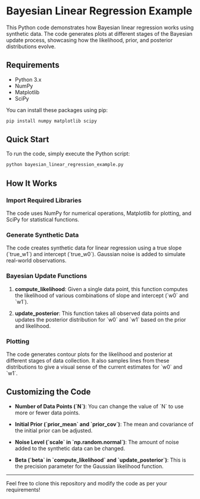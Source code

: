 # Bayesian Linear Regression Example

This Python code demonstrates how Bayesian linear regression works using synthetic data. The code generates plots at different stages of the Bayesian update process, showcasing how the likelihood, prior, and posterior distributions evolve.

## Requirements

- Python 3.x
- NumPy
- Matplotlib
- SciPy

You can install these packages using pip:

```bash
pip install numpy matplotlib scipy
```

## Quick Start

To run the code, simply execute the Python script:

```bash
python bayesian_linear_regression_example.py
```

## How It Works

### Import Required Libraries

The code uses NumPy for numerical operations, Matplotlib for plotting, and SciPy for statistical functions.

### Generate Synthetic Data

The code creates synthetic data for linear regression using a true slope (\`true_w1\`) and intercept (\`true_w0\`). Gaussian noise is added to simulate real-world observations.

### Bayesian Update Functions

1. **compute_likelihood**: Given a single data point, this function computes the likelihood of various combinations of slope and intercept (\`w0\` and \`w1\`).

2. **update_posterior**: This function takes all observed data points and updates the posterior distribution for \`w0\` and \`w1\` based on the prior and likelihood.

### Plotting

The code generates contour plots for the likelihood and posterior at different stages of data collection. It also samples lines from these distributions to give a visual sense of the current estimates for \`w0\` and \`w1\`.

## Customizing the Code

- **Number of Data Points (\`N\`)**: You can change the value of \`N\` to use more or fewer data points.
  
- **Initial Prior (\`prior_mean\` and \`prior_cov\`)**: The mean and covariance of the initial prior can be adjusted.

- **Noise Level (\`scale\` in \`np.random.normal\`)**: The amount of noise added to the synthetic data can be changed.

- **Beta (\`beta\` in \`compute_likelihood\` and \`update_posterior\`)**: This is the precision parameter for the Gaussian likelihood function.

---

Feel free to clone this repository and modify the code as per your requirements!
